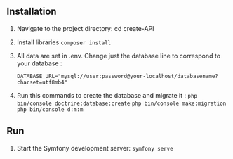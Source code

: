 ## Installation

1. Navigate to the project directory:
   cd create-API

2. Install libraries
   `composer install`

4. All data are set in .env. Change just the database line to correspond to your database :
    ```
    DATABASE_URL="mysql://user:password@your-localhost/databasename?charset=utf8mb4"
    ```

5. Run this commands to create the database and migrate it :
   `php bin/console doctrine:database:create`
   `php bin/console make:migration`
   `php bin/console d:m:m`

## Run

1. Start the Symfony development server:
   `symfony serve`
